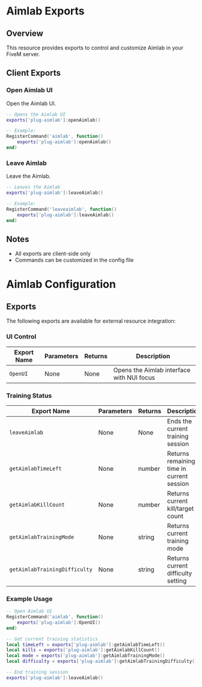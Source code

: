 # Aimlab Exports

## Overview
This resource provides exports to control and customize Aimlab in your FiveM server.

## Client Exports

### Open Aimlab UI
Open the Aimlab UI.

```lua
-- Opens the Aimlab UI
exports['plug-aimlab']:openAimlab()

-- Example:
RegisterCommand('aimlab', function()
    exports['plug-aimlab']:openAimlab()
end)
```

### Leave Aimlab
Leave the Aimlab.

```lua
-- Leaves the Aimlab
exports['plug-aimlab']:leaveAimlab()

-- Example:
RegisterCommand('leaveaimlab', function()
    exports['plug-aimlab']:leaveAimlab()
end)
```

## Notes
- All exports are client-side only
- Commands can be customized in the config file

# Aimlab Configuration

## Exports

The following exports are available for external resource integration:

### UI Control

| Export Name | Parameters | Returns | Description                          |
|------------|------------|---------|--------------------------------------|
| `OpenUI`   | None       | None    | Opens the Aimlab interface with NUI focus |

### Training Status

| Export Name                    | Parameters | Returns | Description                               |
|-------------------------------|------------|---------|-------------------------------------------|
| `leaveAimlab`                 | None       | None    | Ends the current training session         |
| `getAimlabTimeLeft`           | None       | number  | Returns remaining time in current session |
| `getAimlabKillCount`          | None       | number  | Returns current kill/target count         |
| `getAimlabTrainingMode`       | None       | string  | Returns current training mode             |
| `getAimlabTrainingDifficulty` | None       | string  | Returns current difficulty setting        |

### Example Usage

```lua
-- Open Aimlab UI
RegisterCommand('aimlab', function()
    exports['plug-aimlab']:OpenUI()
end)

-- Get current training statistics
local timeLeft = exports['plug-aimlab']:getAimlabTimeLeft()
local kills = exports['plug-aimlab']:getAimlabKillCount()
local mode = exports['plug-aimlab']:getAimlabTrainingMode()
local difficulty = exports['plug-aimlab']:getAimlabTrainingDifficulty()

-- End training session
exports['plug-aimlab']:leaveAimlab()
```
